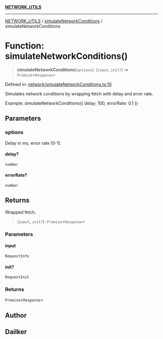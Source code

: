 [**NETWORK_UTILS**](../../README.md)

***

[NETWORK_UTILS](../../README.md) / [simulateNetworkConditions](../README.md) / simulateNetworkConditions

# Function: simulateNetworkConditions()

> **simulateNetworkConditions**(`options`): (`input`, `init?`) => `Promise`\<`Response`\>

Defined in: [network/simulateNetworkConditions.ts:10](https://github.com/dailker/everyutil/blob/26e2bb73429918cf0d08899e9efd90b82a42c92e/src/network/simulateNetworkConditions.ts#L10)

Simulates network conditions by wrapping fetch with delay and error rate.

Example: simulateNetworkConditions({ delay: 100, errorRate: 0.1 })

## Parameters

### options

Delay in ms, error rate (0-1).

#### delay?

`number`

#### errorRate?

`number`

## Returns

Wrapped fetch.

> (`input`, `init?`): `Promise`\<`Response`\>

### Parameters

#### input

`RequestInfo`

#### init?

`RequestInit`

### Returns

`Promise`\<`Response`\>

## Author

## Dailker
